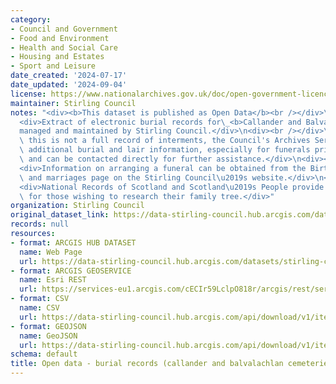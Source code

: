 ```yaml
---
category:
- Council and Government
- Food and Environment
- Health and Social Care
- Housing and Estates
- Sport and Leisure
date_created: '2024-07-17'
date_updated: '2024-09-04'
license: https://www.nationalarchives.gov.uk/doc/open-government-licence/version/3/
maintainer: Stirling Council
notes: "<div><b>This dataset is published as Open Data</b><br /></div>\n<div><br /></div>\n\
  <div>Extract of electronic burial records for\_<b>Callander and Balvalachlan Cemeteries</b>\_\
  managed and maintained by Stirling Council.</div>\n<div><br /></div>\n<div>Although\
  \ this is not a full record of interments, the Council's Archives Service holds\
  \ additional burial and lair information, especially for funerals prior to 1900,\
  \ and can be contacted directly for further assistance.</div>\n<div><br /></div>\n\
  <div>Information on arranging a funeral can be obtained from the Births, deaths\
  \ and marriages page on the Stirling Council\u2019s website.</div>\n<div><br /></div>\n\
  <div>National Records of Scotland and Scotland\u2019s People provide useful information\
  \ for those wishing to research their family tree.</div>"
organization: Stirling Council
original_dataset_link: https://data-stirling-council.hub.arcgis.com/datasets/stirling-council::open-data-burial-records-callander-and-balvalachlan-cemeteries
records: null
resources:
- format: ARCGIS HUB DATASET
  name: Web Page
  url: https://data-stirling-council.hub.arcgis.com/datasets/stirling-council::open-data-burial-records-callander-and-balvalachlan-cemeteries
- format: ARCGIS GEOSERVICE
  name: Esri REST
  url: https://services-eu1.arcgis.com/cECIr59LclpO818r/arcgis/rest/services/open_data_burial_records_callander_balvalachlan/FeatureServer/0
- format: CSV
  name: CSV
  url: https://data-stirling-council.hub.arcgis.com/api/download/v1/items/0a01c716446f437aae8158bc62aadc21/csv?layers=0
- format: GEOJSON
  name: GeoJSON
  url: https://data-stirling-council.hub.arcgis.com/api/download/v1/items/0a01c716446f437aae8158bc62aadc21/geojson?layers=0
schema: default
title: Open data - burial records (callander and balvalachlan cemeteries)
---
```

